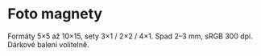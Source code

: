 # Foto magnety

Formáty 5×5 až 10×15, sety 3×1 / 2×2 / 4×1.
Spad 2–3 mm, sRGB 300 dpi. Dárkové balení volitelně.
